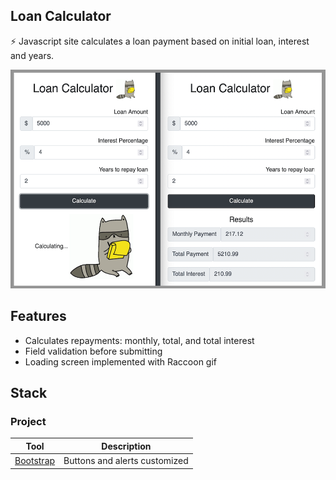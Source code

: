 ## Loan Calculator
⚡ Javascript site calculates a loan payment based on initial loan, interest and years.  

<img src="https://github.com/jtc27/Loan-Calc-JS/blob/main/img/app-preview.png" height="350">

## Features
* Calculates repayments: monthly, total, and total interest
* Field validation before submitting
* Loading screen implemented with Raccoon gif

## Stack

### Project

| Tool  | Description |
| ------------- | ------------- |
|  [Bootstrap](https://getbootstrap.com/)  | Buttons and alerts customized  |




